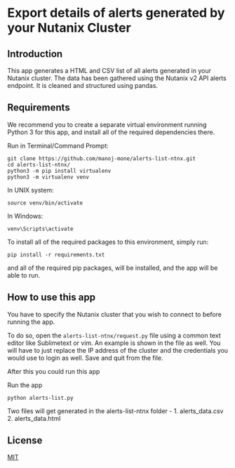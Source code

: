 # Export details of alerts generated by your Nutanix Cluster

## Introduction
This app generates a HTML and CSV list of all alerts generated in your Nutanix cluster. The data has been gathered using the Nutanix v2 API alerts endpoint. It is cleaned and structured using pandas.


## Requirements

We recommend you to create a separate virtual environment running Python 3 for this app, and install all of the required dependencies there. 

Run in Terminal/Command Prompt:

```
git clone https://github.com/manoj-mone/alerts-list-ntnx.git
cd alerts-list-ntnx/
python3 -m pip install virtualenv
python3 -m virtualenv venv
```
In UNIX system:

```source venv/bin/activate```

In Windows:

```venv\Scripts\activate```

To install all of the required packages to this environment, simply run:

```pip install -r requirements.txt```

and all of the required pip packages, will be installed, and the app will be able to run.


## How to use this app

You have to specify the Nutanix cluster that you wish to connect to before running the app.

To do so, open the `alerts-list-ntnx/request.py` file using a common text editor like Sublimetext or vim. An example is shown in the file as well. You will have to just replace the IP address of the cluster and the credentials you would use to login as well. Save and quit from the file.

After this you could run this app 

Run the app

```python alerts-list.py```

Two files will get generated in the alerts-list-ntnx folder -
    1. alerts_data.csv
    2. alerts_data.html
    

## License
[MIT](https://choosealicense.com/licenses/mit/)
